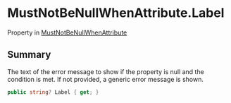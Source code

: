 # MustNotBeNullWhenAttribute.Label

Property in [MustNotBeNullWhenAttribute](/docs/api/csharp/yarn.unity.mustnotbenullwhenattribute.md)

## Summary


The text of the error message to show if the property is null and
the condition is met. If not provided, a generic error message is
shown.


```csharp
public string? Label { get; }
```

